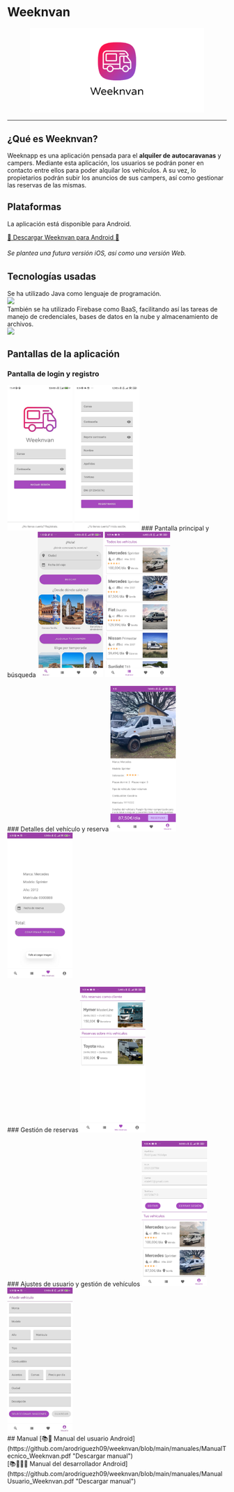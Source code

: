 # Weeknvan
<p align="center">
  <img src="https://github.com/arodriguezh09/weeknvan/blob/main/media/play_store_feature_graphic_alpha.png" width="400" >
</p>

-----

## ¿Qué es Weeknvan?
  Weeknapp es una aplicación pensada para el **alquiler de autocaravanas** y campers. Mediante esta aplicación, los usuarios se podrán poner en contacto entre ellos para poder alquilar los vehículos. A su vez, lo propietarios podrán subir los anuncios de sus campers, así como gestionar las reservas de las mismas.

## Plataformas
  La aplicación está disponible para Android.

[📱 Descargar Weeknvan para Android 📱](https://github.com/arodriguezh09/weeknvan/raw/master/Weeknvan.apk "Descargar Weeknvan para Android")

###### Se plantea una futura versión iOS, así como una versión Web.


## Tecnologías usadas
Se ha utilizado Java como lenguaje de programación.
<br>
<a href="https://www.java.com/">
    <img src="https://1000marcas.net/wp-content/uploads/2020/11/Java-logo.png" width="200">
</a>
<br>
También se ha utilizado Firebase como BaaS, facilitando así las tareas de manejo de credenciales, bases de datos en la nube y almacenamiento de archivos.
<br>
<a href="https://firebase.google.com/">
    <img src="https://firebase.google.com/images/brand-guidelines/logo-built_black.png" width="200">
</a>
<br>
## Pantallas de la aplicación
### Pantalla de login y registro
<img src="https://github.com/arodriguezh09/weeknvan/blob/main/pantallas/1.jpg" width="150">
<img src="https://github.com/arodriguezh09/weeknvan/blob/main/pantallas/2.jpg" width="150">
### Pantalla principal y búsqueda
<img src="https://github.com/arodriguezh09/weeknvan/blob/main/pantallas/3.jpg" width="150">
<img src="https://github.com/arodriguezh09/weeknvan/blob/main/pantallas/4.jpg" width="150">
<br><br>
### Detalles del vehículo y reserva
<img src="https://github.com/arodriguezh09/weeknvan/blob/main/pantallas/5.jpg" width="150">
<img src="https://github.com/arodriguezh09/weeknvan/blob/main/pantallas/6.jpg" width="150">
<br><br>
### Gestión de reservas
<img src="https://github.com/arodriguezh09/weeknvan/blob/main/pantallas/7.jpg" width="150">
<br><br>
### Ajustes de usuario y gestión de vehículos
<img src="https://github.com/arodriguezh09/weeknvan/blob/main/pantallas/8.jpg" width="150">
<img src="https://github.com/arodriguezh09/weeknvan/blob/main/pantallas/9.jpg" width="150">
<br>
## Manual
[📚👤 Manual del usuario Android](https://github.com/arodriguezh09/weeknvan/blob/main/manuales/ManualTecnico_Weeknvan.pdf "Descargar manual")
<br>
[📚👨🏻‍💻 Manual del desarrollador Android](https://github.com/arodriguezh09/weeknvan/blob/main/manuales/ManualUsuario_Weeknvan.pdf "Descargar manual")

